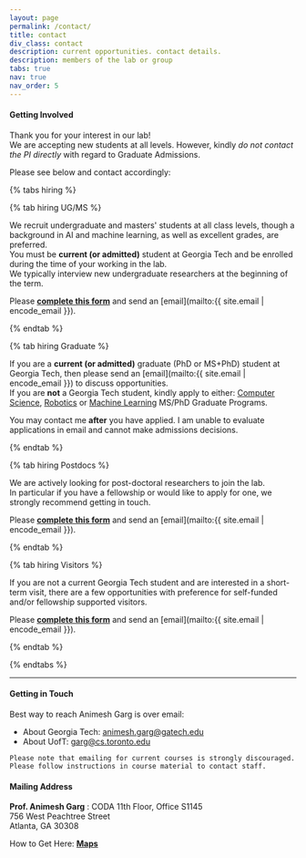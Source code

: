 ```yaml
---
layout: page
permalink: /contact/
title: contact
div_class: contact
description: current opportunities. contact details.
description: members of the lab or group
tabs: true
nav: true
nav_order: 5
---
```


#### Getting Involved

Thank you for your interest in our lab!  
We are accepting new students at all levels.
However, kindly *do not contact the PI directly* with regard to Graduate Admissions.  

Please see below and contact accordingly:

{% tabs hiring %}

{% tab hiring UG/MS %}

We recruit undergraduate and masters' students at all class levels, though a background in AI and machine learning, as well as excellent grades, are preferred.  
You must be **current (or admitted)** student at Georgia Tech and be enrolled during the time of your working in the lab.  
We typically interview new undergraduate researchers at the beginning of the term.  

Please [**complete this form**](https://forms.gle/BtFqLGV33kC5FXAu9) and send an [email](mailto:{{ site.email | encode_email }}).

{% endtab %}

{% tab hiring Graduate %}

If you are a **current (or admitted)** graduate (PhD or MS+PhD) student at Georgia Tech, then please send an [email](mailto:{{ site.email | encode_email }}) to discuss opportunities.   
If you are **not** a Georgia Tech student, kindly apply to either: 
[Computer Science](https://ic.gatech.edu/academics), [Robotics](https://research.gatech.edu/robotics/robotics-education-georgia-tech) or [Machine Learning](https://ml.gatech.edu/phd) MS/PhD Graduate Programs.  

You may contact me **after** you have applied. I am unable to evaluate applications in email and cannot make admissions decisions. 

{% endtab %}

{% tab hiring Postdocs %}

We are actively looking for post-doctoral researchers to join the lab.  
In particular if you have a fellowship or would like to apply for one, we strongly recommend getting in touch. 

Please [**complete this form**](https://forms.gle/TWJr36iDucTmDWQX7) and send an [email](mailto:{{ site.email | encode_email }}).  

{% endtab %}

{% tab hiring Visitors %}

If you are not a current Georgia Tech student and are interested in a short-term visit, there are a few opportunities with preference for self-funded and/or fellowship supported visitors.  

Please [**complete this form**](https://forms.gle/ouy1RR8mtC3GNXki7) and send an [email](mailto:{{ site.email | encode_email }}).  

{% endtab %}


<!-- #### Research Engineers and Research Associates
We are hiring a research engineer. To apply, please go through the official UC Berkeley application form. We look forward to hearing from you!
 -->


{% endtabs %}

----

#### Getting in Touch

Best way to reach Animesh Garg is over email:  
- About Georgia Tech: [animesh.garg@gatech.edu](mailto:animesh.garg@gatech.edu)  
- About UofT: [garg@cs.toronto.edu](mailto:garg@cs.toronto.edu)  

```
Please note that emailing for current courses is strongly discouraged.   
Please follow instructions in course material to contact staff.
```

#### Mailing Address  

**Prof. Animesh Garg**
:   CODA 11th Floor, Office S1145  
    756 West Peachtree Street  
    Atlanta, GA 30308  

How to Get Here: [**Maps**](https://www.google.com/maps/place/Coda/@33.7753082,-84.3881242,19.37z/data=!4m6!3m5!1s0x88f5046677950223:0x7fd1ad077b382c98!8m2!3d33.7752651!4d-84.3876426!16s%2Fg%2F11c6lvs7sl!5m1!1e1?coh=245187&entry=tts&g_ep=EgoyMDI1MDUxMS4wIPu8ASoJLDEwMjExNDUzSAFQAw%3D%3D&skid=4c7009e2-1301-425b-a27f-88ffef9d795f)
